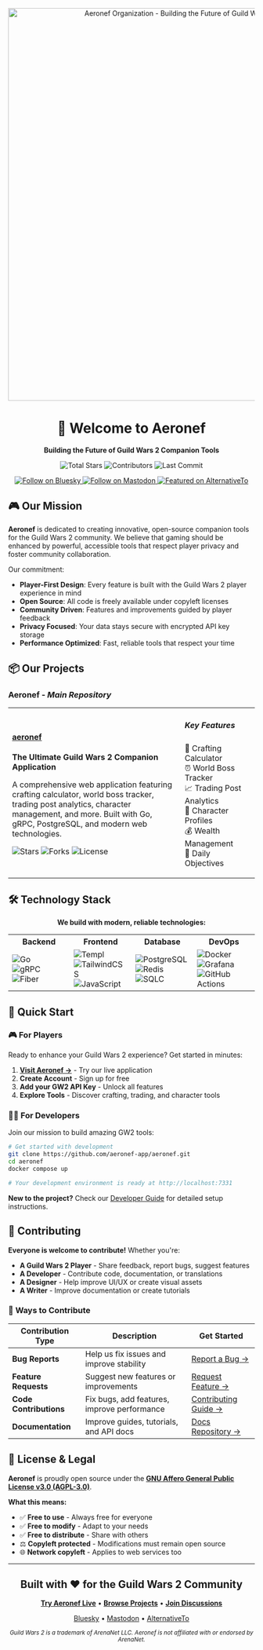 <div align="center">
  <img src="https://assets.aeronef.app/assets/opengraph/aeronef-preview.png" alt="Aeronef Organization - Building the Future of Guild Wars 2 Companion Tools" width="800" />

  <h1>🚀 Welcome to Aeronef</h1>
  <p><strong>Building the Future of Guild Wars 2 Companion Tools</strong></p>

  <p>
    <img src="https://img.shields.io/github/stars/aeronef-app?style=for-the-badge&logo=github&color=yellow" alt="Total Stars" />
    <img src="https://img.shields.io/github/contributors/aeronef-app/aeronef?style=for-the-badge&color=blue" alt="Contributors" />
    <img src="https://img.shields.io/github/last-commit/aeronef-app/aeronef?style=for-the-badge&color=green" alt="Last Commit" />
  </p>

  <p>
    <a href="https://bsky.app/profile/aeronef.app" target="_blank">
      <img src="https://img.shields.io/badge/Follow-Bluesky-0085ff?style=flat&logo=bluesky" alt="Follow on Bluesky" />
    </a>
    <a href="https://social.aeronef.app/@aeronef" target="_blank">
      <img src="https://img.shields.io/badge/Follow-Mastodon-6364ff?style=flat&logo=mastodon" alt="Follow on Mastodon" />
    </a>
    <a href="https://alternativeto.net/software/aeronef/about/" target="_blank">
      <img src="https://img.shields.io/badge/Featured-AlternativeTo-orange?style=flat" alt="Featured on AlternativeTo" />
    </a>
  </p>
</div>

## 🎮 Our Mission

**Aeronef** is dedicated to creating innovative, open-source companion tools for the Guild Wars 2 community. We believe that gaming should be enhanced by powerful, accessible tools that respect player privacy and foster community collaboration.

Our commitment:

- **Player-First Design**: Every feature is built with the Guild Wars 2 player experience in mind
- **Open Source**: All code is freely available under copyleft licenses
- **Community Driven**: Features and improvements guided by player feedback
- **Privacy Focused**: Your data stays secure with encrypted API key storage
- **Performance Optimized**: Fast, reliable tools that respect your time

## 📦 Our Projects

### **Aeronef** - _Main Repository_

<div>
  <table>
    <tr>
      <td width="70%">
        <h4><a href="https://github.com/aeronef-app/aeronef">aeronef</a></h4>
        <p><strong>The Ultimate Guild Wars 2 Companion Application</strong></p>
        <p>A comprehensive web application featuring crafting calculator, world boss tracker, trading post analytics, character management, and more. Built with Go, gRPC, PostgreSQL, and modern web technologies.</p>
        <p>
          <img src="https://img.shields.io/github/stars/aeronef-app/aeronef?style=flat&logo=star&color=yellow" alt="Stars" />
          <img src="https://img.shields.io/github/forks/aeronef-app/aeronef?style=flat&color=blue" alt="Forks" />
          <img src="https://img.shields.io/github/license/aeronef-app/aeronef?style=flat&color=green" alt="License" />
        </p>
      </td>
      <td width="30%">
        <div>
          <h5>Key Features</h5>
          <p>
            🔨 Crafting Calculator<br/>
            ⏰ World Boss Tracker<br/>
            📈 Trading Post Analytics<br/>
            👤 Character Profiles<br/>
            💰 Wealth Management<br/>
            🎯 Daily Objectives
          </p>
        </div>
      </td>
    </tr>

  </table>
</div>

## 🛠 Technology Stack

<div align="center">

**We build with modern, reliable technologies:**

<table>
  <tr>
    <th width="25%">Backend</th>
    <th width="25%">Frontend</th>
    <th width="25%">Database</th>
    <th width="25%">DevOps</th>
  </tr>
  <tr>
    <td>
      <img src="https://img.shields.io/badge/Go-00ADD8?logo=go&logoColor=white" alt="Go" /><br/>
      <img src="https://img.shields.io/badge/gRPC-4285F4?logo=grpc&logoColor=white" alt="gRPC" /><br/>
      <img src="https://img.shields.io/badge/Fiber-00ADD8?logo=go&logoColor=white" alt="Fiber" />
    </td>
    <td>
      <img src="https://img.shields.io/badge/Templ-E34F26?logo=html5&logoColor=white" alt="Templ" /><br/>
      <img src="https://img.shields.io/badge/TailwindCSS-38B2AC?logo=tailwind-css&logoColor=white" alt="TailwindCSS" /><br/>
      <img src="https://img.shields.io/badge/JavaScript-F7DF1E?logo=javascript&logoColor=black" alt="JavaScript" />
    </td>
    <td>
      <img src="https://img.shields.io/badge/PostgreSQL-316192?logo=postgresql&logoColor=white" alt="PostgreSQL" /><br/>
      <img src="https://img.shields.io/badge/Redis-DC382D?logo=redis&logoColor=white" alt="Redis" /><br/>
      <img src="https://img.shields.io/badge/SQLC-316192?logo=postgresql&logoColor=white" alt="SQLC" />
    </td>
    <td>
      <img src="https://img.shields.io/badge/Docker-2496ED?logo=docker&logoColor=white" alt="Docker" /><br/>
      <img src="https://img.shields.io/badge/Grafana-F46800?logo=grafana&logoColor=white" alt="Grafana" /><br/>
      <img src="https://img.shields.io/badge/GitHub%20Actions-2088FF?logo=github-actions&logoColor=white" alt="GitHub Actions" />
    </td>
  </tr>
</table>

</div>

## 🚀 Quick Start

### 🎮 **For Players**

Ready to enhance your Guild Wars 2 experience? Get started in minutes:

1. **[Visit Aeronef →](https://aeronef.app)** - Try our live application
2. **Create Account** - Sign up for free
3. **Add your GW2 API Key** - Unlock all features
4. **Explore Tools** - Discover crafting, trading, and character tools

### 👨‍💻 **For Developers**

Join our mission to build amazing GW2 tools:

```bash
# Get started with development
git clone https://github.com/aeronef-app/aeronef.git
cd aeronef
docker compose up

# Your development environment is ready at http://localhost:7331
```

**New to the project?** Check our [Developer Guide](https://github.com/aeronef-app/aeronef/blob/main/CLAUDE.md) for detailed setup instructions.

## 🤝 Contributing

**Everyone is welcome to contribute!** Whether you're:

- **A Guild Wars 2 Player** - Share feedback, report bugs, suggest features
- **A Developer** - Contribute code, documentation, or translations
- **A Designer** - Help improve UI/UX or create visual assets
- **A Writer** - Improve documentation or create tutorials

### 🎯 **Ways to Contribute**

| Contribution Type         | Description                                 | Get Started                                                                                        |
| ------------------------- | ------------------------------------------- | -------------------------------------------------------------------------------------------------- |
| **Bug Reports**        | Help us fix issues and improve stability    | [Report a Bug →](https://github.com/aeronef-app/aeronef/issues/new?template=bug_report.md)         |
| **Feature Requests**   | Suggest new features or improvements        | [Request Feature →](https://github.com/aeronef-app/aeronef/issues/new?template=feature_request.md) |
| **Code Contributions** | Fix bugs, add features, improve performance | [Contributing Guide →](https://github.com/aeronef-app/aeronef/blob/main/CONTRIBUTING.md)           |
| **Documentation**      | Improve guides, tutorials, and API docs     | [Docs Repository →](https://github.com/aeronef-app/aeronef/tree/main/docs)                         |

## 📄 License & Legal

**Aeronef** is proudly open source under the [**GNU Affero General Public License v3.0 (AGPL-3.0)**](https://github.com/aeronef-app/aeronef/blob/main/LICENSE).

**What this means:**

- ✅ **Free to use** - Always free for everyone
- ✅ **Free to modify** - Adapt to your needs
- ✅ **Free to distribute** - Share with others
- ⚖️ **Copyleft protected** - Modifications must remain open source
- 🌐 **Network copyleft** - Applies to web services too

---

<div align="center">

## **Built with ❤️ for the Guild Wars 2 Community**

<p>
  <strong><a href="https://aeronef.app">Try Aeronef Live</a></strong> •
  <strong><a href="https://github.com/aeronef-app">Browse Projects</a></strong> •
  <strong><a href="https://github.com/aeronef-app/aeronef/discussions">Join Discussions</a></strong>
</p>

<p>
  <a href="https://bsky.app/profile/aeronef.app">Bluesky</a> •
  <a href="https://social.aeronef.app/@aeronef">Mastodon</a> •
  <a href="https://alternativeto.net/software/aeronef/about/">AlternativeTo</a>
</p>

<sub><em>Guild Wars 2 is a trademark of ArenaNet LLC. Aeronef is not affiliated with or endorsed by ArenaNet.</em></sub>

</div>
